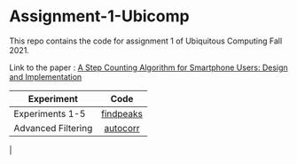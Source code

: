 # Assignment-1-Ubicomp
This repo contains the code for assignment 1 of Ubiquitous Computing Fall 2021.

Link to the paper : [A Step Counting Algorithm for Smartphone Users: Design and Implementation](https://ieeexplore.ieee.org/abstract/document/6974989) 

| Experiment          |      Code         
| -------------         |:-------------:
| Experiments 1-5      | [findpeaks](../code/findpeaks.m) 
| Advanced Filtering     | [autocorr](../code/autocorr.m)     
|    

